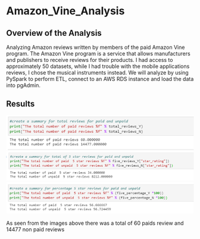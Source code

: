 # Amazon_Vine_Analysis

## Overview of the Analysis

Analyzing Amazon reviews written by members of the paid Amazon Vine program. The Amazon Vine program is a service that allows manufacturers and publishers to receive reviews for their products. I had access to approximately 50 datasets, while I had trouble with the mobile applications reviews, I chose the musical instruments instead. We will analyze by using PySpark to perform ETL, connect to an AWS RDS instance and load the data into pgAdmin.

## Results

![line_image](resources/total_reviews.png)
![line_iamge](resources/5_reviews.png)
![line_iamge](resources/5_percentage.png)

As seen from the images above there was a total of 60 paids review and 14477 non paid reviews
